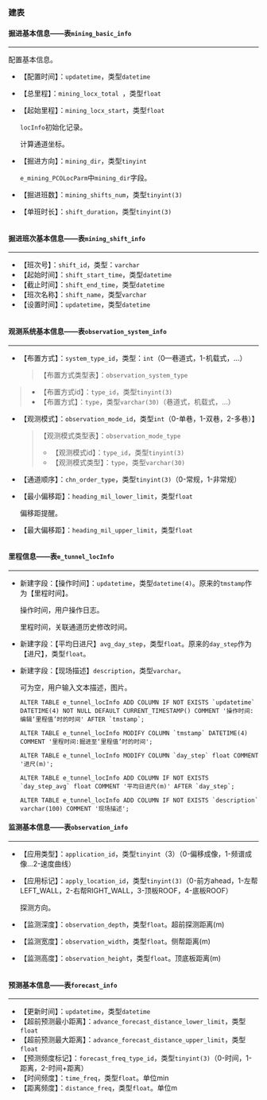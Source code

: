 ### 建表

#### 掘进基本信息——表`mining_basic_info`

---

配置基本信息。

* 【配置时间】：`updatetime`，类型`datetime`

* 【总里程】：`mining_locx_total `，类型`float`

* 【起始里程】：`mining_locx_start`，类型`float`

  `locInfo`初始化记录。

  计算通道坐标。

* 【掘进方向】：`mining_dir`，类型`tinyint`

  `e_mining_PCOLocParm`中`mining_dir`字段。

* 【掘进班数】：`mining_shifts_num`，类型`tinyint(3)`

* 【单班时长】：`shift_duration`，类型`tinyint(3)`

```cpp

```

#### 掘进班次基本信息——表`mining_shift_info`

---

* 【班次号】：`shift_id`，类型：`varchar`
* 【起始时间】：`shift_start_time`，类型`datetime`
* 【截止时间】：`shift_end_time`，类型`datetime`
* 【班次名称】：`shift_name`，类型`varchar`
* 【设置时间】：`updatetime`，类型`datetime`

```mysql

```

#### 观测系统基本信息——表`observation_system_info`

---

* 【布置方式】：`system_type_id`，类型：`int`（0—巷道式，1-机载式，...）

  > 【布置方式类型表】：`observation_system_type`
>
  > * 【布置方式id】：`type_id`，类型`tinyint(3)`
  > * 【布置方式】：`type`，类型`varchar(30)`（巷道式，机载式，...）

* 【观测模式】：`observation_mode_id`，类型`int`（0-单巷，1-双巷，2-多巷）】

  > 【观测模式类型表】：`observation_mode_type`
  >
  > * 【观测模式id】：`type_id`，类型`tinyint(3)`
  > * 【观测模式类型】：`type`，类型`varchar(30)`

* 【通道顺序】：`chn_order_type`，类型`tinyint(3)`（0-常规，1-非常规）

* 【最小偏移距】：`heading_mil_lower_limit`，类型`float`

  偏移距提醒。

* 【最大偏移距】：`heading_mil_upper_limit`，类型`float`

```mysql

```

#### 里程信息——表`e_tunnel_locInfo`

---

* 新建字段：【操作时间】：`updatetime`，类型`datetime(4)`。原来的`tmstamp`作为【里程时间】。

  操作时间，用户操作日志。

  里程时间，关联通道历史修改时间。

* 新建字段：【平均日进尺】`avg_day_step`，类型`float`。原来的`day_step`作为【进尺】，类型`float`。

* 新建字段：【现场描述】`description`，类型`varchar`。

  可为空，用户输入文本描述，图片。

  ```mysql
  ALTER TABLE e_tunnel_locInfo ADD COLUMN IF NOT EXISTS `updatetime` DATETIME(4) NOT NULL DEFAULT CURRENT_TIMESTAMP() COMMENT '操作时间:编辑‘里程值’时的时间' AFTER `tmstamp`;
  
  ALTER TABLE e_tunnel_locInfo MODIFY COLUMN `tmstamp` DATETIME(4) COMMENT '里程时间:掘进至‘里程值’时的时间';
  
  ALTER TABLE e_tunnel_locInfo MODIFY COLUMN `day_step` float COMMENT '进尺(m)';
  
  ALTER TABLE e_tunnel_locInfo ADD COLUMN IF NOT EXISTS `day_step_avg` float COMMENT '平均日进尺(m)' AFTER `day_step`;
  
  ALTER TABLE e_tunnel_locInfo ADD COLUMN IF NOT EXISTS `description` varchar(100) COMMENT '现场描述';
  ```

#### 监测基本信息——表`observation_info`

---

* 【应用类型】：`application_id`，类型`tinyint`（3）（0-偏移成像，1-频谱成像...2-速度曲线）

* 【应用标记】：`apply_location_id`，类型`tinyint(3)`（0-前方ahead，1-左帮LEFT_WALL，2-右帮RIGHT_WALL，3-顶板ROOF，4-底板ROOF）

  探测方向。

* 【监测深度】：`observation_depth`，类型`float`。超前探测距离(m)

* 【监测宽度】：`observation_width`，类型`float`。侧帮距离(m)

* 【监测高度】：`observation_height`，类型`float`。顶底板距离(m)

```mysql

```

#### 预测基本信息——表`forecast_info`

---

* 【更新时间】：`updatetime`，类型`datetime`
* 【超前预测最小距离】：`advance_forecast_distance_lower_limit`，类型`float`
* 【超前预测最大距离】：`advance_forecast_distance_upper_limit`，类型`float`
* 【预测频度标记】：`forecast_freq_type_id`，类型`tinyint(3)`（0-时间，1-距离，2-时间+距离）
* 【时间频度】：`time_freq`，类型`float`。单位min
* 【距离频度】：`distance_freq`，类型`float`。单位m

```mysql
```

